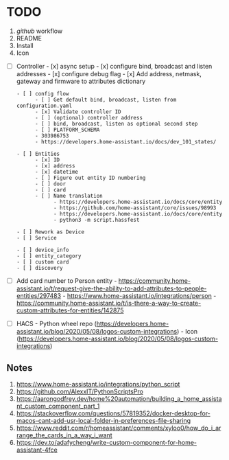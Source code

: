 # TODO

1. _github_ workflow
2. README
3. Install
4. Icon

- [ ] Controller
      - [x] async setup
      - [x] configure bind, broadcast and listen addresses
      - [x] configure debug flag
      - [x] Add address, netmask, gateway and firmware to attributes dictionary

      - [ ] config flow
            - [ ] Get default bind, broadcast, listen from configuration.yaml
            - [x] Validate controller ID
            - [ ] (optional) controller address
            - [ ] bind, broadcast, listen as optional second step
            - [ ] PLATFORM_SCHEMA
            - 303986753
            - https://developers.home-assistant.io/docs/dev_101_states/

      - [ ] Entities
            - [x] ID
            - [x] address
            - [x] datetime
            - [ ] Figure out entity ID numbering
            - [ ] door
            - [ ] card
            - [ ] Name translation
                  - https://developers.home-assistant.io/docs/core/entity
                  - https://github.com/home-assistant/core/issues/98993
                  - https://developers.home-assistant.io/docs/core/entity
                  - python3 -m script.hassfest

      - [ ] Rework as Device
      - [ ] Service

      - [ ] device_info
      - [ ] entity_category
      - [ ] custom card
      - [ ] discovery

- [ ] Add card number to Person entity
      - https://community.home-assistant.io/t/request-give-the-ability-to-add-attributes-to-people-entities/297483
      - https://www.home-assistant.io/integrations/person
      - https://community.home-assistant.io/t/is-there-a-way-to-create-custom-attributes-for-entities/142875

- [ ] HACS
      - Python wheel repo (https://developers.home-assistant.io/blog/2020/05/08/logos-custom-integrations)
      - Icon (https://developers.home-assistant.io/blog/2020/05/08/logos-custom-integrations)

## Notes

1. https://www.home-assistant.io/integrations/python_script
2. https://github.com/AlexxIT/PythonScriptsPro
3. https://aarongodfrey.dev/home%20automation/building_a_home_assistant_custom_component_part_1
4. https://stackoverflow.com/questions/57819352/docker-desktop-for-macos-cant-add-usr-local-folder-in-preferences-file-sharing
5. https://www.reddit.com/r/homeassistant/comments/xyloo0/how_do_i_arrange_the_cards_in_a_way_i_want
6. https://dev.to/adafycheng/write-custom-component-for-home-assistant-4fce
